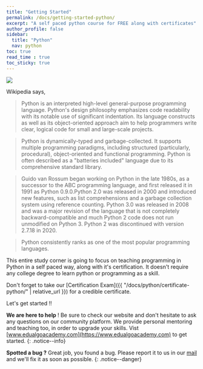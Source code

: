 ```yaml
---
title: "Getting Started"
permalink: /docs/getting-started-python/
excerpt: "A self paced python course for FREE along with certificates"
author_profile: false
sidebar:
  title: "Python"
  nav: python
toc: true
read_time : true
toc_sticky: true
---
```


<script type="text/javascript" async
  src="https://cdn.mathjax.org/mathjax/latest/MathJax.js?config=TeX-MML-AM_CHTML">
</script>

<img src="https://i.postimg.cc/9fHPcdrw/Education.jpg" size="80%">

Wikipedia says,

> Python is an interpreted high-level general-purpose programming language. Python's design philosophy emphasizes code readability with its notable use of significant indentation. Its language constructs as well as its object-oriented approach aim to help programmers write clear, logical code for small and large-scale projects.

> Python is dynamically-typed and garbage-collected. It supports multiple programming paradigms, including structured (particularly, procedural), object-oriented and functional programming. Python is often described as a "batteries included" language due to its comprehensive standard library.

> Guido van Rossum began working on Python in the late 1980s, as a successor to the ABC programming language, and first released it in 1991 as Python 0.9.0.Python 2.0 was released in 2000 and introduced new features, such as list comprehensions and a garbage collection system using reference counting. Python 3.0 was released in 2008 and was a major revision of the language that is not completely backward-compatible and much Python 2 code does not run unmodified on Python 3. Python 2 was discontinued with version 2.7.18 in 2020.

> Python consistently ranks as one of the most popular programming languages.

This entire study corner is going to focus on teaching programming in Python in a self paced way, along with it's certification. It doesn't require any college degree to learn python or programming as a skill.

Don't forget to take our [Certification Exam]({{ "/docs/python/certificate-python/" | relative_url }}) for a credible certificate.

Let's get started !!

<i class="fas fa-lightbulb fa-2x"></i> **We are here to help** ! Be sure to check our website and don't hesitate to ask any questions on our community platform. We provide personal mentoring and teaching too, in order to upgrade your skills. Vist [www.edualgoacademy.com](https://www.edualgoacademy.com) to get started.
{: .notice--info}

<i class="fas fa-bug fa-2x"></i> **Spotted a bug ?** Great job, you found a bug. Please report it to us in our [mail](mailto:founder@edualgoacademy.com) and we'll fix it as soon as possible.
{: .notice--danger}